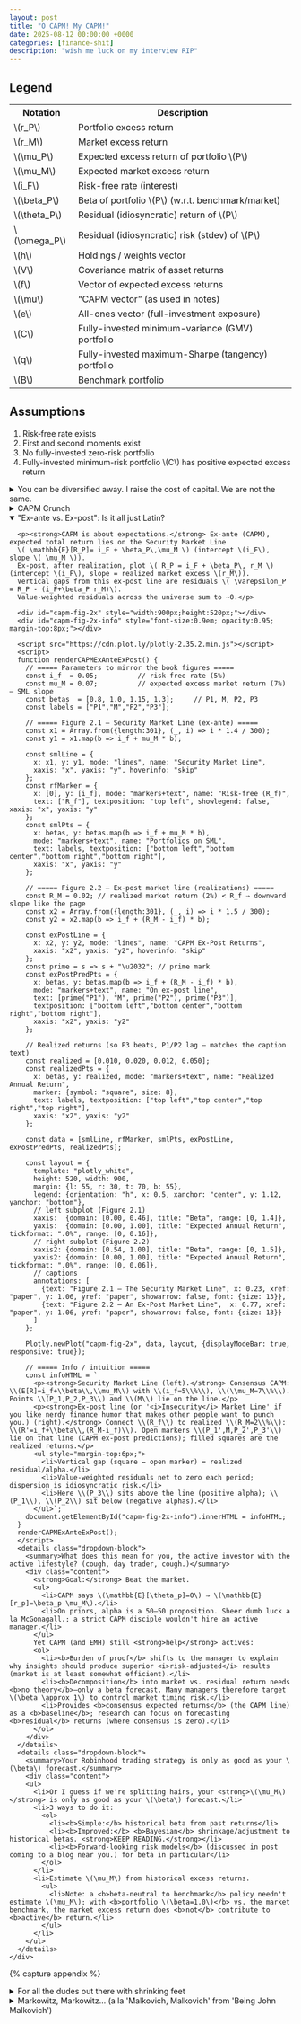 ```yaml
---
layout: post
title: "O CAPM! My CAPM!"
date: 2025-08-12 00:00:00 +0000
categories: [finance-shit]
description: "wish me luck on my interview RIP"
---
```


<div class="legend-cheatsheet">
  <h2 class="legend-heading">Legend</h2>
  <table>
    <tr><th>Notation</th><th>Description</th></tr>
    <tr><td>\(r_P\)</td><td>Portfolio excess return</td></tr>
    <tr><td>\(r_M\)</td><td>Market excess return</td></tr>
    <tr><td>\(\mu_P\)</td><td>Expected excess return of portfolio \(P\)</td></tr>
    <tr><td>\(\mu_M\)</td><td>Expected market excess return</td></tr>
    <tr><td>\(i_F\)</td><td>Risk-free rate (interest)</td></tr>
    <tr><td>\(\beta_P\)</td><td>Beta of portfolio \(P\) (w.r.t. benchmark/market)</td></tr>
    <tr><td>\(\theta_P\)</td><td>Residual (idiosyncratic) return of \(P\)</td></tr>
    <tr><td>\(\omega_P\)</td><td>Residual (idiosyncratic) risk (stdev) of \(P\)</td></tr>
    <tr><td>\(h\)</td><td>Holdings / weights vector</td></tr>
    <tr><td>\(V\)</td><td>Covariance matrix of asset returns</td></tr>
    <tr><td>\(f\)</td><td>Vector of expected excess returns</td></tr>
    <tr><td>\(\mu\)</td><td>“CAPM vector” (as used in notes)</td></tr>
    <tr><td>\(e\)</td><td>All-ones vector (full-investment exposure)</td></tr>
    <tr><td>\(C\)</td><td>Fully-invested minimum-variance (GMV) portfolio</td></tr>
    <tr><td>\(q\)</td><td>Fully-invested maximum-Sharpe (tangency) portfolio</td></tr>
    <tr><td>\(B\)</td><td>Benchmark portfolio</td></tr>
  </table>
</div>

<div class="assumptions-block">
  <h2 class="assumptions-heading">Assumptions</h2>
  <ol>
    <li>Risk‑free rate exists</li>
    <li>First and second moments exist</li>
    <li>No fully-invested zero-risk portfolio</li>
    <li>Fully-invested minimum-risk portfolio \(C\) has positive expected excess return</li>
  </ol>
</div>

<div class="flashcard">
  <details>
    <summary>You can be diversified away. I raise the cost of capital. We are not the same.</summary>
    <div class="back">
      <p><strong>Setup.</strong> Portfolio \(P\) and market \(M\) with excess returns \(r_P, r_M\).</p>
      
      <ul>
        <li><em>Note:</em> The market portfolio \(M\) is typically approximated using a broad value-weighted domestic equity index (e.g., S&amp;P 500 for US markets).</li>
      </ul>
      
      <p>Define the portfolio's market beta as:</p>
      \[
      \beta_P = \frac{\operatorname{Cov}(r_P,r_M)}{\operatorname{Var}(r_M)}
      \]
      
      <p><em>Regression form (time series):</em></p>
      
      \[
      r_P(t)=\alpha_P+\beta_P\,r_M(t)+\varepsilon_P(t),\qquad t=1,\ldots,T.
      \]
      
      <p><em>Arithmetic decomposition (definition):</em></p>
      
      \[
      r_P=\underbrace{\beta_P r_M}_{\text{market (systematic) component}} + \underbrace{\theta_P}_{\text{residual (idiosyncratic) component}} \quad\Rightarrow\quad \theta_P \;:=\; r_P-\beta_P r_M.
      \]
      
      <p><em>Orthogonality (pure regression geometry):</em></p>
      
      \[
      \operatorname{Cov}(\theta_P,r_M)=\operatorname{Cov}(r_P-\beta_P r_M,\,r_M)
      =\operatorname{Cov}(r_P,r_M)-\beta_P \operatorname{Var}(r_M)=0.
      \]
      
      <p><em>Variance split:</em></p>
      
      \[
      \operatorname{Var}(r_P)=\underbrace{\beta_P^{2}\operatorname{Var}(r_M)}_{\text{systematic risk}} + \underbrace{\omega_P^{2}}_{\text{idiosyncratic risk}},
      \qquad \omega_P^{2}:=\operatorname{Var}(\theta_P).
      \]
      <details class="dropdown-block">
        <summary>In english.</summary>
        <div class="content">
          <ul>
            <li>\(\beta_p\) measures how much <strong>market risk</strong> \(P\) carries per unit of market variance.</li>
            <li>The arithmetic decomposition is a <strong>projection</strong>: \(r_p\) is orthogonally projected onto \(r_M\). The fitted part \(\beta_p r_M\) is the market-driven return; the miss \(\theta_p\) is everything <em>not</em> explained by the market.</li>
            <li>Because \(\theta_p \perp r_M\), total variance splits additively. This is the statistical backbone behind phrases like “systematic vs. idiosyncratic risk.”</li>
            <li>None of this assumes CAPM or equilibrium—only linear projection and definitions. CAPM later stipulates how <strong>expected</strong> returns relate to \(\beta\) and says residuals shouldn’t earn systematic premia.</li>
          </ul>
        </div>
      </details>
      <p><small>
        Notes: \((\hat\alpha_P,\hat\beta_P)\) from historical OLS summarize the past; \(\beta\) itself is forward-looking. By convention the market has \(\beta=1\) and the risk-free asset has \(\beta=0\). No CAPM assumptions needed—this is straight regression algebra.<br>
        <span style="font-style: italic;">The CAPM adds <span style="font-weight: bold;">economic</span> content only when it asserts something about the <span style="font-weight: bold;">expected</span> returns of those residual (non-market) pieces.</span>
      </small></p>
    </div>
  </details>
</div>

<div class="flashcard">
  <details>
    <summary>CAPM Crunch</summary>
    <div class="back">
      <p><strong>CAPM assertion.</strong> Define the residual (specific) return \(\theta_P := r_P - \beta_P r_M\). CAPM adds the condition</p>

      \[
      \mathbb{E}[\theta_P]=0 \quad \text{for every asset/portfolio } P.
      \]

      <p><strong>Implication for expected returns (excess-return form).</strong></p>

      \[
      \mu_P := \mathbb{E}[r_P] \;=\; \beta_P\,\mu_M,
      \qquad \mu_M := \mathbb{E}[r_M].
      \]

      <p><strong>Total-return (SML) form.</strong></p>

      \[
      \mathbb{E}[R_P] \;=\; i_F + \beta_P\,\mu_M
      \quad\text{(straight line in \((\beta,\mathbb{E}[R])\) with intercept \(i_F\) and slope \(\mu_M\)).}
      \]

      <p><strong>Intuition (risk-premia view).</strong> Markets only pay a <em>risk premium</em> for risk that can’t be diversified away. 
      Systematic risk is the market’s risk; your \(\beta_P\) measures how strongly you load on it. 
      Idiosyncratic (residual) risk can be diversified, so its price is zero—hence \(\mathbb{E}[\theta_P]=0\).</p>

      <p><strong>Impact (what this means in practice).</strong></p>
      <ol>
        <li><em>Diversifiable risk gets no paycheck.</em> Taking more residual risk doesn’t raise \(\mathbb{E}[R]\); only a higher \(\beta\) does.</li>
        <li><em>Cost of capital via SML.</em> Given \(\beta_P\), the required return is \(i_F+\beta_P\mu_M\). This is the hurdle rate for valuation/DCF.</li>
        <li><em>Performance evaluation.</em> Under CAPM, expected alpha is zero. Persistent positive alpha implies mispricing/model failure (or genuine skill).</li>
        <li><em>Portfolio tilts.</em> Want higher expected return? Increase exposure to market risk (\(\beta\uparrow\)). 
            Hedge assets with \(\beta<0\) lower expected excess return but can reduce total variance.</li>
        <li><em>Market-wide accounting.</em> Value-weighted residuals net to (about) zero across the market; CAPM strengthens this by setting each asset’s <em>expected</em> residual to zero.</li>
        <li><em>Implicit assumption:</em> Investors share <strong>homogeneous expectations</strong> (they differ only in risk tolerance).</li>
        <li><em>Passive investing implication:</em> Under CAPM, anyone who deviates from the market plays a <strong>zero-sum</strong> game—extra risk with no extra expected return—so the logic pushes to buy-and-hold the market (<strong>passive investing</strong>).</li>
      </ol>
      <details class="dropdown-block">
        <summary>CAPM and Efficient Markets Theory</summary>
        <div class="content">
          <ul>
            <li>Not identical but consistent.</li>
            <li><b>EMH forms:</b>
              <ul>
                <li><b>Weak:</b> Cannot beat the market using only historical price/volume.</li>
                <li><b>Semistrong:</b> Cannot beat the market using all public info (fundamentals, analyst reports, social media).</li>
                <li><b>Strong:</b> Prices reflect <b>all</b> relevant information; no one can systematically outperform.</li>
              </ul>
            </li>
            <li>CAPM says: For every winner there's a loser; absent "greater fools," don't expect to outperform.</li>
            <li>EMH's strong/no-greater-fools view dovetails with CAPM's \(\mathbb{E}[\alpha]=0\) claim.</li>
          </ul>
        </div>
      </details>
      
      <details class="dropdown-block">
        <summary>Consensus Expected Returns</summary>
        <div class="content">
          <ul>
            <li>CAPM's \(\mathbb{E}[\theta_p]=0\) ⇒ <b>passive</b> (market) is optimal.</li>
            <li>In mean–variance terms:
              <ul>
                <li><b>Feed CAPM \(\mathbb{E}[r]\)</b> into Markowitz ⇒ <b>optimal</b> portfolio is the <b>market</b></li>
                <li>(Or some <b>combo</b> of market and cash under full-investment constraints. <strong>KEEP READING.</strong>)</li>
              </ul>
            </li>
            <li>Conversely, <b>assume</b> market is optimal ⇒ back out the \(\mathbb{E}[r]\) that make it so: returns proportional to \(\beta\) w.r.t. that optimal portfolio.</li>
            <li>Hence CAPM \(\mathbb{E}[r]\) are called <b>consensus expected returns</b>: the returns that make the market (consensus portfolio) optimal.</li>
            <li>An <b>active</b> manager's subjective \(\mathbb{E}[r]\) must <b>differ</b> from consensus \(\mathbb{E}[r]\).</li>
          </ul>
        </div>
      </details>
      <p><small>Notation: \(i_F\) risk-free rate; \(r_M\) market excess return; \(\mu_M=\mathbb{E}[r_M]\) market risk premium; \(\beta_P\) beta of \(P\) vs. the market.</small></p>
    </div>
  </details>
</div>

<!-- Flashcard: Ex-ante SML vs. Ex-post line (interactive) -->
<div class="flashcard">
  <details open>
    <summary>"Ex-ante vs. Ex-post": Is it all just Latin?</summary>
    <div class="back">

      <p><strong>CAPM is about expectations.</strong> Ex-ante (CAPM), expected total return lies on the Security Market Line
      \( \mathbb{E}[R_P]= i_F + \beta_P\,\mu_M \) (intercept \(i_F\), slope \( \mu_M \)).
      Ex-post, after realization, plot \( R_P = i_F + \beta_P\, r_M \) (intercept \(i_F\), slope = realized market excess \(r_M\)).
      Vertical gaps from this ex-post line are residuals \( \varepsilon_P = R_P - (i_F+\beta_P r_M)\).
      Value-weighted residuals across the universe sum to ~0.</p>

      <div id="capm-fig-2x" style="width:900px;height:520px;"></div>
      <div id="capm-fig-2x-info" style="font-size:0.9em; opacity:0.95; margin-top:8px;"></div>
      
      <script src="https://cdn.plot.ly/plotly-2.35.2.min.js"></script>
      <script>
      function renderCAPMExAnteExPost() {
        // ===== Parameters to mirror the book figures =====
        const i_f  = 0.05;          // risk-free rate (5%)
        const mu_M = 0.07;          // expected excess market return (7%)  — SML slope
        const betas  = [0.8, 1.0, 1.15, 1.3];     // P1, M, P2, P3
        const labels = ["P1","M","P2","P3"];
      
        // ===== Figure 2.1 — Security Market Line (ex-ante) =====
        const x1 = Array.from({length:301}, (_, i) => i * 1.4 / 300);
        const y1 = x1.map(b => i_f + mu_M * b);
      
        const smlLine = {
          x: x1, y: y1, mode: "lines", name: "Security Market Line",
          xaxis: "x", yaxis: "y", hoverinfo: "skip"
        };
        const rfMarker = {
          x: [0], y: [i_f], mode: "markers+text", name: "Risk-free (R_f)",
          text: ["R_f"], textposition: "top left", showlegend: false, xaxis: "x", yaxis: "y"
        };
        const smlPts = {
          x: betas, y: betas.map(b => i_f + mu_M * b),
          mode: "markers+text", name: "Portfolios on SML",
          text: labels, textposition: ["bottom left","bottom center","bottom right","bottom right"],
          xaxis: "x", yaxis: "y"
        };
      
        // ===== Figure 2.2 — Ex-post market line (realizations) =====
        const R_M = 0.02; // realized market return (2%) < R_f ⇒ downward slope like the page
        const x2 = Array.from({length:301}, (_, i) => i * 1.5 / 300);
        const y2 = x2.map(b => i_f + (R_M - i_f) * b);
      
        const exPostLine = {
          x: x2, y: y2, mode: "lines", name: "CAPM Ex-Post Returns",
          xaxis: "x2", yaxis: "y2", hoverinfo: "skip"
        };
        const prime = s => s + "\u2032"; // prime mark
        const exPostPredPts = {
          x: betas, y: betas.map(b => i_f + (R_M - i_f) * b),
          mode: "markers+text", name: "On ex-post line",
          text: [prime("P1"), "M", prime("P2"), prime("P3")],
          textposition: ["bottom left","bottom center","bottom right","bottom right"],
          xaxis: "x2", yaxis: "y2"
        };
      
        // Realized returns (so P3 beats, P1/P2 lag — matches the caption text)
        const realized = [0.010, 0.020, 0.012, 0.050];
        const realizedPts = {
          x: betas, y: realized, mode: "markers+text", name: "Realized Annual Return",
          marker: {symbol: "square", size: 8},
          text: labels, textposition: ["top left","top center","top right","top right"],
          xaxis: "x2", yaxis: "y2"
        };
      
        const data = [smlLine, rfMarker, smlPts, exPostLine, exPostPredPts, realizedPts];
      
        const layout = {
          template: "plotly_white",
          height: 520, width: 900,
          margin: {l: 55, r: 30, t: 70, b: 55},
          legend: {orientation: "h", x: 0.5, xanchor: "center", y: 1.12, yanchor: "bottom"},
          // left subplot (Figure 2.1)
          xaxis:  {domain: [0.00, 0.46], title: "Beta", range: [0, 1.4]},
          yaxis:  {domain: [0.00, 1.00], title: "Expected Annual Return", tickformat: ".0%", range: [0, 0.16]},
          // right subplot (Figure 2.2)
          xaxis2: {domain: [0.54, 1.00], title: "Beta", range: [0, 1.5]},
          yaxis2: {domain: [0.00, 1.00], title: "Expected Annual Return", tickformat: ".0%", range: [0, 0.06]},
          // captions
          annotations: [
            {text: "Figure 2.1 — The Security Market Line", x: 0.23, xref: "paper", y: 1.06, yref: "paper", showarrow: false, font: {size: 13}},
            {text: "Figure 2.2 — An Ex-Post Market Line",  x: 0.77, xref: "paper", y: 1.06, yref: "paper", showarrow: false, font: {size: 13}}
          ]
        };
      
        Plotly.newPlot("capm-fig-2x", data, layout, {displayModeBar: true, responsive: true});
      
        // ===== Info / intuition =====
        const infoHTML = `
          <p><strong>Security Market Line (left).</strong> Consensus CAPM: \\(E[R]=i_f+\\beta\\,\\mu_M\\) with \\(i_f=5\\%\\), \\(\\mu_M=7\\%\\). Points \\(P_1,P_2,P_3\\) and \\(M\\) lie on the line.</p>
          <p><strong>Ex-post line (or '<i>Insecurity</i> Market Line' if you like nerdy finance humor that makes other people want to punch you.) (right).</strong> Connect \\(R_f\\) to realized \\(R_M=2\\%\\): \\(R'=i_f+\\beta\\,(R_M-i_f)\\). Open markers \\(P_1',M,P_2',P_3'\\) lie on that line (CAPM ex-post predictions); filled squares are the realized returns.</p>
          <ul style="margin-top:6px;">
            <li>Vertical gap (square − open marker) = realized residual/alpha.</li>
            <li>Value-weighted residuals net to zero each period; dispersion is idiosyncratic risk.</li>
            <li>Here \\(P_3\\) sits above the line (positive alpha); \\(P_1\\), \\(P_2\\) sit below (negative alphas).</li>
          </ul>`;
        document.getElementById("capm-fig-2x-info").innerHTML = infoHTML;
      }
      renderCAPMExAnteExPost();
      </script>
      <details class="dropdown-block">
        <summary>What does this mean for you, the active investor with the active lifestyle? (cough, day trader, cough.)</summary>
        <div class="content">
          <strong>Goal:</strong> Beat the market.
          <ul>
            <li>CAPM says \(\mathbb{E}[\theta_p]=0\) ⇒ \(\mathbb{E}[r_p]=\beta_p \mu_M\).</li>
            <li>On priors, alpha is a 50–50 proposition. Sheer dumb luck a la McGonagall.; a strict CAPM disciple wouldn't hire an active manager.</li>
          </ul>
          Yet CAPM (and EMH) still <strong>help</strong> actives:
          <ol>
            <li><b>Burden of proof</b> shifts to the manager to explain why insights should produce superior <i>risk-adjusted</i> results (market is at least somewhat efficient).</li>
            <li><b>Decomposition</b> into market vs. residual return needs <b>no theory</b>—only a beta forecast. Many managers therefore target \(\beta \approx 1\) to control market timing risk.</li>
            <li>Provides <b>consensus expected returns</b> (the CAPM line) as a <b>baseline</b>; research can focus on forecasting <b>residual</b> returns (where consensus is zero).</li>
          </ol>
        </div>
      </details>
      <details class="dropdown-block">
        <summary>Your Robinhood trading strategy is only as good as your \(\beta\) forecast.</summary>
        <div class="content">
        <ul>
          <li>Or I guess if we're splitting hairs, your <strong>\(\mu_M\)</strong> is only as good as your \(\beta\) forecast.</li>
          <li>3 ways to do it:
            <ol>
              <li><b>Simple:</b> historical beta from past returns</li>
              <li><b>Improved:</b> <b>Bayesian</b> shrinkage/adjustment to historical betas. <strong>KEEP READING.</strong></li>
              <li><b>Forward-looking risk models</b> (discussed in post coming to a blog near you.) for beta in particular</li>
            </ol>
          </li>
          <li>Estimate \(\mu_M\) from historical excess returns.
            <ul>
              <li>Note: a <b>beta-neutral to benchmark</b> policy needn't estimate \(\mu_M\); with <b>portfolio \(\beta=1.0\)</b> vs. the market benchmark, the market excess return does <b>not</b> contribute to <b>active</b> return.</li>
            </ul>
          </li>
        </ul>
      </details>
    </div>
  </details>
</div>

{% capture appendix %}
<div class="flashcard">
  <details>
    <summary>For all the dudes out there with shrinking feet</summary>
    <div class="back">
      <p>tldr: treat the <em>true</em> beta as a random variable with a prior (usually near 1 for equities), and combine that prior with the noisy OLS beta you estimate from returns. The posterior mean is a <strong>shrunk</strong> beta—pulled toward the prior by an amount that depends on the OLS standard error.</p>

      <details class="dropdown-block">
        <summary>What it is (model)</summary>
        <div class="content">
          <p>For asset \(i\) with excess returns \(r_{i,t}\) and market \(r_{M,t}\),</p>
          <p>\[
          r_{i,t}=\alpha_i+\beta_i\,r_{M,t}+\varepsilon_{i,t},\qquad \varepsilon_{i,t}\sim \mathcal N(0,\sigma_\varepsilon^2).
          \]</p>
          <p>OLS gives \(\hat\beta_i\) and its sampling variance</p>
          <p>\[
          s_i^2 \;=\; \widehat{\operatorname{Var}}(\hat\beta_i\mid\beta_i)
          \;=\; \frac{\hat\sigma_{\varepsilon,i}^2}{\sum_{t}(r_{M,t}-\bar r_M)^2}.
          \]</p>
          <p>Place a Normal prior on the true beta:</p>
          <p>\[
          \beta_i \sim \mathcal N(\beta_{0,i},\,\tau^2).
          \]</p>
          <p>Conjugacy ⇒ posterior mean (the shrinkage estimator):</p>
          <p>\[
          \tilde\beta_i
          = \underbrace{\frac{\tau^2}{\tau^2+s_i^2}}_{w_i}\,\hat\beta_i
          \;+\;
          \underbrace{\frac{s_i^2}{\tau^2+s_i^2}}_{1-w_i}\,\beta_{0,i},
          \qquad 
          \operatorname{Var}(\beta_i\mid\text{data})=\frac{\tau^2 s_i^2}{\tau^2+s_i^2}.
          \]</p>
          <div class="define">
            <p><small><strong>Deriving the shrinkage estimator (a ruler from the base, I thought...)</strong></small></p>
              <h3>Setup</h3>
              <p>We observe an OLS beta estimate \(\hat\beta_i\) for asset \(i\) with known sampling variance \(s_i^2\), and we place a Normal prior on the true beta \(\beta_i\).</p>
              <p>\[
              \hat\beta_i \mid \beta_i \sim \mathcal{N}\!\left(\beta_i,\, s_i^2\right)
              \]</p>
              <p>\[
              \beta_i \sim \mathcal{N}\!\left(\beta_{0,i},\, \tau^2\right)
              \]</p>
              <p>Goal: compute the posterior \(p(\beta_i \mid \hat\beta_i)\) and extract its mean and variance.</p>

              <h3>Derivation — by completing the square</h3>
              <p><strong>1) Write the unnormalized posterior density.</strong></p>
              <p>\[
              p(\beta_i \mid \hat\beta_i) \ \propto\ p(\hat\beta_i \mid \beta_i)\,p(\beta_i)
              \]</p>
              <p>\[
              \propto \exp\!\left(-\frac{1}{2}\frac{(\hat\beta_i-\beta_i)^2}{s_i^2}\right)\,
              \exp\!\left(-\frac{1}{2}\frac{(\beta_i-\beta_{0,i})^2}{\tau^2}\right)
              \]</p>

              <p><strong>2) Combine exponents and expand the squares.</strong></p>
              <p>\[
              -\frac{1}{2}\Bigg[
              \frac{(\hat\beta_i-\beta_i)^2}{s_i^2}+\frac{(\beta_i-\beta_{0,i})^2}{\tau^2}
              \Bigg]
              =
              -\frac{1}{2}\Bigg[
              \left(\frac{1}{s_i^2}+\frac{1}{\tau^2}\right)\beta_i^2
              -2\left(\frac{\hat\beta_i}{s_i^2}+\frac{\beta_{0,i}}{\tau^2}\right)\beta_i
              +\text{const}
              \Bigg]
              \]</p>
              <p>Define the <strong>precisions</strong> to keep notation clean</p>
              <p>\[
              \lambda := \frac{1}{s_i^2}, \qquad \kappa := \frac{1}{\tau^2}
              \]</p>
              <p>and set</p>
              <p>\[
              A := \lambda+\kappa, \qquad B := \lambda\,\hat\beta_i+\kappa\,\beta_{0,i}
              \]</p>
              <p>Then the exponent becomes</p>
              <p>\[
              -\frac{1}{2}\Big[A\,\beta_i^2-2B\,\beta_i+\text{const}\Big]
              \]</p>

              <p><strong>3) Complete the square in \(\beta_i\).</strong></p>
              <p>\[
              A\,\beta_i^2-2B\,\beta_i
              =
              A\Big(\beta_i-\frac{B}{A}\Big)^2 - \frac{B^2}{A}
              \]</p>
              <p>Thus</p>
              <p>\[
              p(\beta_i \mid \hat\beta_i)\ \propto\
              \exp\!\left(-\frac{1}{2}A\Big(\beta_i-\frac{B}{A}\Big)^2\right)
              \]</p>
              <p>This is the kernel of a Normal with mean \(B/A\) and variance \(1/A\).</p>
              <p>\[
              \beta_i \mid \hat\beta_i \sim \mathcal{N}\!\left(\frac{B}{A},\, \frac{1}{A}\right)
              \]</p>

              <p><strong>4) Undo the shorthand \(A,B,\lambda,\kappa\).</strong></p>
              <p>Posterior <strong>mean</strong>:</p>
              <p>\[
              \frac{B}{A}
              =
              \frac{\lambda\,\hat\beta_i+\kappa\,\beta_{0,i}}{\lambda+\kappa}
              =
              \frac{\hat\beta_i/s_i^2+\beta_{0,i}/\tau^2}{1/s_i^2+1/\tau^2}
              =
              \frac{\tau^2\,\hat\beta_i+s_i^2\,\beta_{0,i}}{\tau^2+s_i^2}
              \]</p>
              <p>Posterior <strong>variance</strong>:</p>
              <p>\[
              \frac{1}{A}=\frac{1}{\lambda+\kappa}
              =
              \frac{1}{1/s_i^2+1/\tau^2}
              =
              \frac{\tau^2 s_i^2}{\tau^2+s_i^2}
              \]</p>

              <p><strong>5) Put the mean into "weighted average" form.</strong></p>
              <p>Define the shrinkage weight</p>
              <p>\[
              w_i := \frac{\tau^2}{\tau^2+s_i^2}
              \]</p>
              <p>Then</p>
              <p>\[
              \tilde\beta_i := \mathbb{E}[\beta_i \mid \hat\beta_i]
              = w_i\,\hat\beta_i + (1-w_i)\,\beta_{0,i}
              \]</p>
              <p>and</p>
              <p>\[
              \operatorname{Var}(\beta_i \mid \hat\beta_i) = \frac{\tau^2 s_i^2}{\tau^2+s_i^2}
              \]</p>

              <h3>In English</h3>
              <p>Bayes turns two Normal sources of information into a <strong>precision-weighted average</strong>:</p>
              <p>\[
              \tilde\beta_i
              =
              \underbrace{\frac{1}{s_i^2}}_{\text{data precision}}
              \Big/
              \underbrace{\left(\frac{1}{s_i^2}+\frac{1}{\tau^2}\right)}_{\text{total precision}}
              \cdot \hat\beta_i
              \;+\;
              \underbrace{\frac{1}{\tau^2}}_{\text{prior precision}}
              \Big/
              \underbrace{\left(\frac{1}{s_i^2}+\frac{1}{\tau^2}\right)}_{\text{total precision}}
              \cdot \beta_{0,i}
              \]</p>
              <p>Equivalently, in variance space, weights are \(\tau^2\) vs \(s_i^2\). If data are precise (\(s_i^2 \downarrow\)), the posterior leans toward \(\hat\beta_i\). If data are noisy, it leans toward \(\beta_{0,i}\). The posterior variance is <strong>smaller</strong> than either \(s_i^2\) or \(\tau^2\) because precisions add.</p>
            </div>
          </div>
          <ul>
            <li>If \(\hat\beta_i\) is <strong>precise</strong> (\(s_i^2\downarrow\)), \(w_i\to 1\) ⇒ little shrinkage.</li>
            <li>If \(\hat\beta_i\) is <strong>noisy</strong>, \(w_i\to 0\) ⇒ strong pull toward \(\beta_{0,i}\).</li>
          </ul>
        </div>
      </details>

      <details class="dropdown-block">
        <summary>How to do this (practical steps)</summary>
        <div class="content">
          <p><strong>A. Pick/estimate the prior \((\beta_{0,i},\tau^2)\).</strong></p>
          <ul>
            <li>Easiest (Vasicek/empirical Bayes, market-wide):
              \(\beta_{0,i}=\bar{\hat\beta}\) or simply \(1\);
              \(\tau^2 = \max\{0,\,\operatorname{Var}_\text{cross}(\hat\beta_i)-\overline{s_i^2}\}\).</li>
          </ul>
          
          <p><strong>B. Compute OLS betas and errors.</strong></p>
          <ul>
            <li>For each asset, run the regression, get \(\hat\beta_i\) and \(s_i^2\) (use Newey–West if you want to be robust).</li>
          </ul>
          
          <p><strong>C. Shrink.</strong></p>
          <ul>
            <li>Apply \(\tilde\beta_i=w_i\hat\beta_i+(1-w_i)\beta_{0,i}\) with \(w_i=\tau^2/(\tau^2+s_i^2)\).</li>
          </ul>
          
          <p><strong>D. Re-scale (optional but recommended).</strong></p>
          <ul>
            <li>Enforce the identity \(\sum_i v_i\,\tilde\beta_i=1\) (value-weighted to your market proxy) by multiplying all \(\tilde\beta_i\) by a common scalar so the weighted average is 1.</li>
          </ul>
        </div>
      </details>
    </div>
  </details>
</div>

<div class="flashcard">
  <details>
    <summary>Markowitz, Markowitz... (a la 'Malkovich, Malkovich' from 'Being John Malkovich')</summary>
    <div class="back">
      <details class="dropdown-block">
        <summary>Notation & Setup</summary>
        <div class="content">
          <p><strong>Notation</strong></p>
          <ul>
            <li>\(N\) assets, return covariance \(V\in\mathbb{R}^{N\times N}\), \(V\succ 0\).</li>
            <li>Attribute (characteristic) vector \(a\in\mathbb{R}^N\).</li>
            <li>Portfolio weights \(h\in\mathbb{R}^N\).</li>
            <li>Exposure of portfolio \(h\) to attribute \(a\) is the scalar \(a^\top h\).</li>
            <li>The characteristic portfolio for \(a\) is the minimum-variance portfolio with unit exposure \(a^\top h=1\). We'll denote it \(h_a\).</li>
          </ul>
          
          <p><strong>Variance of Portfolio Returns</strong></p>
          <p>\(R\in\mathbb{R}^N\) is the <strong>random vector of asset returns</strong> for one period.
          Let \(\mu:=\mathbb{E}[R]\) and \(V:=\operatorname{Cov}(R)=\mathbb{E}\!\big[(R-\mu)(R-\mu)^\top\big]\), with \(V\succ0\).
          For any deterministic portfolio weights \(h\), the portfolio return is the scalar \(R_h:=h^\top R\), and</p>
          
          <p>\[
          \operatorname{Var}(R_h)=\operatorname{Var}(h^\top R)=h^\top V h
          \]</p>
          
          <p>since</p>
          
          <p>\[
          \operatorname{Var}(h^\top R)
          =\mathbb{E}\!\big[(h^\top(R-\mu))^2\big]
          =\mathbb{E}\!\big[h^\top(R-\mu)(R-\mu)^\top h\big]
          =h^\top\,\mathbb{E}\!\big[(R-\mu)(R-\mu)^\top\big]\,h
          =h^\top V h
          \]</p>
          
          <p>using linearity and the fact that \(h\) is non-random.</p>
          
          <p><strong>Covariance of Each Asset & Portfolio Returns</strong></p>
          <p>\[
          \operatorname{Cov}\!\big(R,\;h^\top R\big)=Vh.
          \]</p>
          
          <p><strong>Derivation</strong></p>
          <p>\[
          \operatorname{Cov}(R,\;h^\top R)
          =\mathbb{E}\!\big[(R-\mu)\,(h^\top R-\mathbb{E}[h^\top R])\big].
          \]</p>
          
          <p>\[
          \mathbb{E}[h^\top R]=h^\top\mu
          \;\Rightarrow\;
          h^\top R-\mathbb{E}[h^\top R]
          =h^\top(R-\mu).
          \]</p>
          
          <p>\[
          \operatorname{Cov}(R,\;h^\top R)
          =\mathbb{E}\!\big[(R-\mu)\,h^\top(R-\mu)\big].
          \]</p>
          
          <p>\[
          \operatorname{Cov}(R,\;h^\top R)
          =\mathbb{E}\!\big[(R-\mu)(R-\mu)^\top\big]\,h
          =Vh.
          \]</p>
          
          <p><strong>Characteristic Portfolios</strong></p>
          <ul>
            <li>Assets have attributes (betas, \(E/P\), sector, …). To any attribute vector \(\mathbf{a}^T=\{a_1,\dots,a_N\}\) associate a <strong>characteristic portfolio</strong> \(\mathbf{h}_a\) that uniquely captures that attribute.</li>
            <li><strong>Exposure</strong> of portfolio \(\mathbf{h}_p\) to attribute \(\mathbf{a}\):</li>
          </ul>
          <p>\[
          a_p \;=\; \sum_{k} a_k\,h_{pk}.
          \]</p>
          <p>This machinery lets us measure portfolio exposure to an attribute via covariance with the attribute's characteristic portfolio, and also invert the mapping (find which attribute a given portfolio best expresses).</p>
          
          <p><strong>Proposition 1</strong></p>
          <ol>
            <li><strong>Existence/uniqueness (unit-exposure, min-risk):</strong> For any attribute \(\mathbf{a}\neq \mathbf{0}\), there is a unique portfolio \(\mathbf{h}_a\) with <strong>unit exposure</strong> to \(\mathbf{a}\) and <strong>minimum variance</strong>. Its holdings are</li>
          </ol>
          <p>\[
          \mathbf{h}_a \;=\; \frac{\mathbf{V}^{-1}\mathbf{a}}{\mathbf{a}^T \mathbf{V}^{-1}\mathbf{a}} 
          \]</p>
          <p>(Characteristic portfolios need not be fully invested; they may be long/short and leveraged. In practice we can combine with a benchmark to deleverage when building investable portfolios.)</p>
          
          <ol start="2">
            <li><strong>Variance of the characteristic portfolio:</strong></li>
          </ol>
          <p>\[
          \sigma_a^2 \;=\; \mathbf{h}_a^T \mathbf{V}\,\mathbf{h}_a \;=\; \frac{1}{\mathbf{a}^T \mathbf{V}^{-1}\mathbf{a}} 
          \]</p>
          
          <ol start="3">
            <li><strong>Betas to \(\mathbf{h}_a\):</strong> The vector of asset betas <strong>with respect to</strong> portfolio \(\mathbf{h}_a\) equals the attribute:</li>
          </ol>
          <p>\[
          \mathbf{a} \;=\; \frac{\mathbf{V}\,\mathbf{h}_a}{\sigma_a^{2}} 
          \]</p>
          
          <ol start="4">
            <li><strong>Two attributes \(\mathbf{a},\mathbf{d}\):</strong> With characteristic portfolios \(\mathbf{h}_a,\mathbf{h}_d\) and exposures \(a_q\) and \(d_q\) (defined in the text), the covariance satisfies</li>
          </ol>
          <p>\[
          \sigma_{a,d} \;=\; a_q\,\sigma_d^2 \;=\; d_q\,\sigma_a^2 
          \]</p>
        </div>
      </details>
      
      <details class="dropdown-block">
        <summary>Prop. 1 Proof</summary>
        <div class="content">
          <p><strong>1) Existence/uniqueness and closed form for \(h_a\)</strong></p>
          <p><strong>Optimization problem:</strong></p>
          <p>\[
          \min_{h\in\mathbb{R}^N}\; h^\top V h
          \quad\text{s.t.}\quad
          a^\top h = 1.
          \]</p>
          
          <p><strong>Lagrangian:</strong></p>
          <p>\[
          L(h,\lambda)=f(h)-\lambda\big(g(h)-1\big)
          = h^\top V h-\lambda\big(a^\top h-1\big).
          \]</p>
          
          <p><strong>FOC:</strong></p>
          <p>\[
          \nabla f(h)=\lambda\,\nabla g(h),
          \qquad
          g(h)=1.
          \]</p>
          
          <p>Compute the gradients:</p>
          <p>\[
          \nabla f(h)=2Vh
          \quad(\text{since }V=V^\top\text{ is a covariance matrix}),
          \qquad
          \nabla g(h)=a.
          \]</p>
          
          <p>Set them equal and solve:</p>
          <p>\[
          2Vh=\lambda a
          \;\Rightarrow\;
          Vh=\frac{\lambda}{2}\,a
          \;\Rightarrow\;
          h=\frac{\lambda}{2}\,V^{-1}a.
          \]</p>
          
          <p>Enforce the constraint \(a^\top h=1\):</p>
          <p>\[
          1=a^\top h
          = a^\top\!\left(\frac{\lambda}{2}V^{-1}a\right)
          = \frac{\lambda}{2}\,a^\top V^{-1}a
          \;\Rightarrow\;
          \lambda=\frac{2}{a^\top V^{-1}a}.
          \]</p>
          
          <p>Plug back:</p>
          <p>\[
          \boxed{\,h_a=\frac{V^{-1}a}{a^\top V^{-1}a}\,}.
          \]</p>
          
          <p><strong>Existence/uniqueness.</strong> \(V\succ0\Rightarrow f(h)=h^\top Vh\) is strictly convex and \(\nabla^2 f(h)=2V\succ0\). The feasible set \(\{h:a^\top h=1\}\) is a nonempty affine hyperplane and is convex. A strictly convex function on a convex set has a unique minimizer, so \(h_a\) above is the unique solution.</p>
          
          <p>(and for below parts of proof, for brevity):</p>
          <p>\[
          \text{ define }c_a:=a^\top V^{-1}a>0
          \]</p>
          
          <p><strong>2) Variance of the characteristic portfolio</strong></p>
          <p>\[
          \sigma_a^2:=\operatorname{Var}(h_a^\top R)=h_a^\top V h_a
          \]</p>
          
          <p>Plug \(h_a=(V^{-1}a)/c_a\):</p>
          <p>\[
          \begin{aligned}
          h_a^\top V h_a
          &=\left(\frac{V^{-1}a}{c_a}\right)^\top V \left(\frac{V^{-1}a}{c_a}\right)\\[4pt]
          &=\frac{a^\top V^{-1} V V^{-1} a}{c_a^2}\\[4pt]
          &=\frac{a^\top V^{-1} a}{c_a^2}\\[4pt]
          &=\frac{c_a}{c_a^2}
          =\frac{1}{c_a}
          =\boxed{\frac{1}{a^\top V^{-1}a}}
          \end{aligned}
          \]</p>
          
          <p>which is the stated formula.</p>
          
          <p><strong>3) Betas w.r.t. \(h_a\) equal the attribute \(a\)</strong></p>
          <p>For any reference portfolio \(P\) with weights \(h_P\), define the vector of asset betas <strong>with respect to \(P\)</strong> by</p>
          <p>\[
          \beta^{(P)}:=\frac{\operatorname{Cov}(R,\,R_P)}{\operatorname{Var}(R_P)}
          =\frac{V h_P}{h_P^\top V h_P}
          \]</p>
          
          <p>because \(\operatorname{Cov}(R,\,h_P^\top R)=Vh_P\) and \(\operatorname{Var}(R_P)=h_P^\top V h_P\).</p>
          
          <p>Set \(P=h_a\). Then</p>
          <p>\[
          V h_a = V\left(\frac{V^{-1}a}{c_a}\right)=\frac{a}{c_a}
          \]</p>
          
          <p>and from item 2,</p>
          <p>\[
          \sigma_a^2=h_a^\top V h_a=\frac{1}{c_a}
          \]</p>
          
          <p>so</p>
          <p>\[
          \beta^{(h_a)}
          =\frac{V h_a}{\sigma_a^2}
          =\frac{\frac{a}{c_a}}{\frac{1}{c_a}}
          =\boxed{a}
          \]</p>
          
          <p>i.e., each asset's beta to the characteristic portfolio equals its attribute value.</p>
          
          <p><strong>4) Covariance between two characteristic portfolios (Eq. 2A.4)</strong></p>
          <p>Let \(d\in\mathbb{R}^N\) be a second attribute with characteristic portfolio \(h_d=\dfrac{V^{-1}d}{d^\top V^{-1}d}\) and variance \(\sigma_d^2=\frac{1}{c_d}\).</p>
          
          <p>Define the <strong>cross-exposures</strong></p>
          <p>\[
          a_{h_d}:=a^\top h_d
          \quad\text{(exposure of \(h_d\) to attribute \(a\))},\qquad
          d_{h_a}:=d^\top h_a
          \quad\text{(exposure of \(h_a\) to attribute \(d\))}.
          \]</p>
          
          <p>Compute the covariance:</p>
          <p>\[
          \sigma_{a,d}
          :=\operatorname{Cov}(R_{h_a},R_{h_d})
          = h_a^\top V h_d.
          \]</p>
          
          <p>Two equivalent ways to evaluate the scalar \(h_a^\top V h_d\):</p>
          
          <p><strong>Route A (push \(V\) to the left using \(Vh_a=a/c_a\)):</strong></p>
          <p>\[
          h_a^\top V h_d
          =(Vh_a)^\top h_d
          =\left(\frac{a}{c_a}\right)^\top h_d
          =\frac{a^\top h_d}{c_a}
          =a_{h_d}\,\sigma_a^2.
          \]</p>
          
          <p><strong>Route B (push \(V\) to the right using \(Vh_d=d/c_d\)):</strong></p>
          <p>\[
          h_a^\top V h_d
          =h_a^\top\left(\frac{d}{c_d}\right)
          =\frac{d^\top h_a}{c_d}
          =d_{h_a}\,\sigma_d^2.
          \]</p>
          
          <p>Hence</p>
          <p>\[
          \boxed{\,\sigma_{a,d}=a_{h_d}\,\sigma_a^2
          = d_{h_a}\,\sigma_d^2\,}.
          \]</p>
          
          <p><strong>Quick consistency checks</strong></p>
          <ul>
            <li><strong>Unit exposure:</strong> By construction \(a^\top h_a=1\) and \(d^\top h_d=1\).</li>
            <li><strong>Symmetry:</strong> \(\sigma_{a,d}=\sigma_{d,a}\) is obvious from \(h_a^\top V h_d\) being a scalar and from the two routes above.</li>
          </ul>
          
          <p><strong>In english (what was the point)</strong></p>
          <ul>
            <li>\(\mathbf{h}_a\) is the <strong>min-variance portfolio</strong> that loads <strong>one unit</strong> on attribute \(\mathbf{a}\). It's the orthogonal-projection analogue in mean–variance space.
              <ul>
                <li>The characteristic portfolio \(h_a\) is "the cheapest way" (lowest variance) to get one unit of attribute \(a\). Its weights are the <strong>generalized regression coefficients</strong> of \(a\) on the assets under metric \(V\): \(V^{-1}a\) normalized to unit exposure.</li>
              </ul>
            </li>
            <li>The optimizer solution gives closed-form <strong>weights</strong>, <strong>risk</strong>, and <strong>betas</strong>; together they show that "betas to the characteristic portfolio = the attribute itself."
              <ul>
                <li>the characteristic portfolio is the <strong>factor-mimicking portfolio</strong> for \(a\).</li>
                <li>Cross-covariances equal "other attribute exposure \(\times\) variance": covariance is large either because the two attributes load on each other (large cross-exposure) or because the target attribute is intrinsically volatile (large \(\sigma^2\)).</li>
              </ul>
            </li>
          </ul>
        </div>
      </details>
    </div>
  </details>
</div>
{% endcapture %}
{% include technical-appendix.html content=appendix %}
